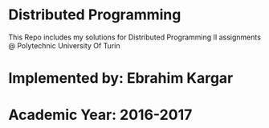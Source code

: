 # Distributed Programming

This Repo includes my solutions for Distributed Programming II assignments @ Polytechnic University Of Turin
# Implemented by: Ebrahim Kargar
# Academic Year: 2016-2017

